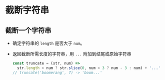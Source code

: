 # 截断字符串

## 截断一个字符串

  - 确定字符串的 `length` 是否大于 `num`。&#x20;

  - 返回截断所需长度的字符串，用 `...` 附加到结尾或原始字符串

    ```js
    const truncate = (str, num) =>
      str.length > num ? str.slice(0, num > 3 ? num - 3 : num) + '...' : str;
    // truncate('boomerang', 7) -> 'boom...'
    ```
